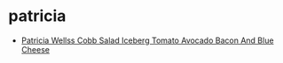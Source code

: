 # patricia

 * [Patricia Wellss Cobb Salad Iceberg Tomato Avocado Bacon And Blue Cheese](../index/p/patricia-wellss-cobb-salad-iceberg-tomato-avocado-bacon-and-blue-cheese-364872.json)
